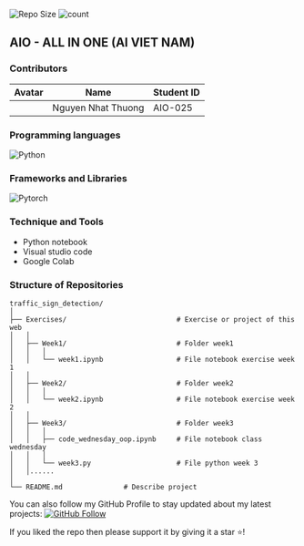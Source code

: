 ![Repo Size](https://img.shields.io/github/repo-size/ngnhthuong/AIO-025-Task)
![count](https://img.shields.io/github/languages/count/ngnhthuong/AIO-025-Task)

## AIO - ALL IN ONE (AI VIET NAM)

<p align="middle">
  
### Contributors     

| Avatar | Name               | Student ID |
| ------ | ------------------ | ---------- |
|        | Nguyen Nhat Thuong | AIO-025   | 

### Programming languages 

![Python](https://img.shields.io/badge/Language-Python-blue)

### Frameworks and Libraries 

![Pytorch](https://img.shields.io/badge/Language-Pytorch-green)

### Technique and Tools 

- Python notebook
- Visual studio code
- Google Colab

### Structure of Repositories 
```
traffic_sign_detection/
│
├── Exercises/                           # Exercise or project of this web
│   │ 
│   ├── Week1/                           # Folder week1
│   │   │ 
│   │   └── week1.ipynb                  # File notebook exercise week 1
│   │   
│   ├── Week2/                           # Folder week2
│   │   │ 
│   │   └── week2.ipynb                  # File notebook exercise week 2
│   │
│   ├── Week3/                           # Folder week3
│   │   │ 
│   │   ├── code_wednesday_oop.ipynb     # File notebook class wednesday
│   │   │ 
│   │   └── week3.py                     # File python week 3
│   │......
│   
└── README.md               # Describe project
```

You can also follow my GitHub Profile to stay updated about my latest projects: [![GitHub Follow](https://img.shields.io/badge/Connect-IronCoder-blue.svg?logo=Github&longCache=true&style=social&label=Follow)](https://github.com/ngnhthuong)

If you liked the repo then please support it by giving it a star ⭐!
